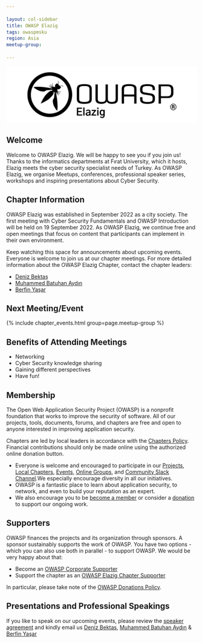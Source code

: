 ```yaml
---

layout: col-sidebar
title: OWASP Elazig
tags: owaspmsku
region: Asia
meetup-group: 

---
```


![OWASP Elazig](assets/images/owasp-logo.png)

## Welcome
Welcome to OWASP Elazig. We will be happy to see you if you join us! Thanks to the informatics departments at Fırat University, which it hosts, Elazig meets the cyber security specialist needs of Turkey. As OWASP Elazig, we organise Meetups, conferences, professional speaker series, workshops and inspiring presentations about Cyber Security.

## Chapter Information
OWASP Elazig was established in September 2022 as a city society. The first meeting with Cyber Security Fundamentals and OWASP Introduction will be held on 19 September 2022. As OWASP Elazig, we continue free and open meetings that focus on content that participants can implement in their own environment.

Keep watching this space for announcements about upcoming events. Everyone is welcome to join us at our chapter meetings. For more detailed information about the OWASP Elazig Chapter, contact the chapter leaders:

 - [Deniz Bektaş](mailto:deniz.bektas@owasp.org)
 - [Muhammed Batuhan Aydın](mailto:muhammed.aydin@owasp.org)
 - [Berfin Yaşar](mailto:berfin.yasar@owasp.org)

Next Meeting/Event <!-- You should keep this section as it will populate your meetup events -->
---------------------
{% include chapter_events.html group=page.meetup-group %}

## Benefits of Attending Meetings
-   Networking
-   Cyber Security knowledge sharing
-   Gaining different perspectives
-   Have fun!

## Membership
The Open Web Application Security Project (OWASP) is a nonprofit foundation that works to improve the security of software. All of our projects, tools, documents, forums, and chapters are free and open to anyone interested in improving application security.

Chapters are led by local leaders in accordance with the  [Chapters Policy](https://owasp.org/www-policy/operational/chapters). Financial contributions should only be made online using the authorized online donation button.

-   Everyone is welcome and encouraged to participate in our  [Projects](https://owasp.org/projects/),  [Local Chapters](https://owasp.org/chapters/),  [Events](https://owasp.org/events/),  [Online Groups](https://groups.google.com/a/owasp.com/), and  [Community Slack Channel](https://owasp.slack.com/).We especially encourage diversity in all our initiatives.
-   OWASP is a fantastic place to learn about application security, to network, and even to build your reputation as an expert.
-   We also encourage you to be  [become a member](https://owasp.org/membership/)  or consider a  [donation](https://owasp.org/donate/)  to support our ongoing work.

## Supporters
OWASP finances the projects and its organization through sponsors. A sponsor sustainably supports the work of OWASP. You have two options - which you can also use both in parallel - to support OWASP. We would be very happy about that:

-   Become an  [OWASP Corporate Supporter](https://owasp.org/supporters/)
-   Support the chapter as an  [OWASP Elazig Chapter Supporter](https://owasp.org/donate/?reponame=www-chapter-elazig&title=OWASP+Elazig+Chapter)

In particular, please take note of the  [OWASP Donations Policy](https://owasp.org/www-policy/operational/donations).

## Presentations and Professional Speakings
If you like to speak on our upcoming events, please review the  [speaker agreement](https://owasp.org/www-policy/legal/speaker-agreement)  and kindly email us  [Deniz Bektas](mailto://deniz.bektas@owasp.org),  [Muhammed Batuhan Aydın](mailto://muhammed.aydin@owasp.org)  &  [Berfin Yaşar](mailto://berfin.yasar@owasp.org)

